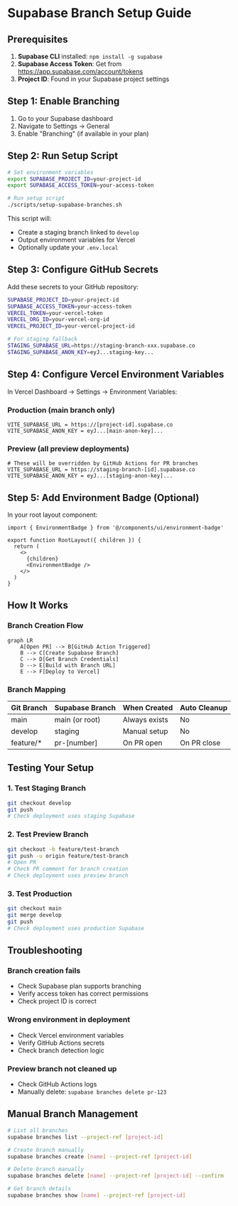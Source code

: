 # Supabase Branch Setup Guide

## Prerequisites

1. **Supabase CLI** installed: `npm install -g supabase`
2. **Supabase Access Token**: Get from https://app.supabase.com/account/tokens
3. **Project ID**: Found in your Supabase project settings

## Step 1: Enable Branching

1. Go to your Supabase dashboard
2. Navigate to Settings → General
3. Enable "Branching" (if available in your plan)

## Step 2: Run Setup Script

```bash
# Set environment variables
export SUPABASE_PROJECT_ID=your-project-id
export SUPABASE_ACCESS_TOKEN=your-access-token

# Run setup script
./scripts/setup-supabase-branches.sh
```

This script will:
- Create a staging branch linked to `develop`
- Output environment variables for Vercel
- Optionally update your `.env.local`

## Step 3: Configure GitHub Secrets

Add these secrets to your GitHub repository:

```bash
SUPABASE_PROJECT_ID=your-project-id
SUPABASE_ACCESS_TOKEN=your-access-token
VERCEL_TOKEN=your-vercel-token
VERCEL_ORG_ID=your-vercel-org-id
VERCEL_PROJECT_ID=your-vercel-project-id

# For staging fallback
STAGING_SUPABASE_URL=https://staging-branch-xxx.supabase.co
STAGING_SUPABASE_ANON_KEY=eyJ...staging-key...
```

## Step 4: Configure Vercel Environment Variables

In Vercel Dashboard → Settings → Environment Variables:

### Production (main branch only)
```
VITE_SUPABASE_URL = https://[project-id].supabase.co
VITE_SUPABASE_ANON_KEY = eyJ...[main-anon-key]...
```

### Preview (all preview deployments)
```
# These will be overridden by GitHub Actions for PR branches
VITE_SUPABASE_URL = https://staging-branch-[id].supabase.co
VITE_SUPABASE_ANON_KEY = eyJ...[staging-anon-key]...
```

## Step 5: Add Environment Badge (Optional)

In your root layout component:

```tsx
import { EnvironmentBadge } from '@/components/ui/environment-badge'

export function RootLayout({ children }) {
  return (
    <>
      {children}
      <EnvironmentBadge />
    </>
  )
}
```

## How It Works

### Branch Creation Flow

```mermaid
graph LR
    A[Open PR] --> B[GitHub Action Triggered]
    B --> C[Create Supabase Branch]
    C --> D[Get Branch Credentials]
    D --> E[Build with Branch URL]
    E --> F[Deploy to Vercel]
```

### Branch Mapping

| Git Branch | Supabase Branch | When Created | Auto Cleanup |
|------------|----------------|--------------|--------------|
| main | main (or root) | Always exists | No |
| develop | staging | Manual setup | No |
| feature/* | pr-[number] | On PR open | On PR close |

## Testing Your Setup

### 1. Test Staging Branch
```bash
git checkout develop
git push
# Check deployment uses staging Supabase
```

### 2. Test Preview Branch
```bash
git checkout -b feature/test-branch
git push -u origin feature/test-branch
# Open PR
# Check PR comment for branch creation
# Check deployment uses preview branch
```

### 3. Test Production
```bash
git checkout main
git merge develop
git push
# Check deployment uses production Supabase
```

## Troubleshooting

### Branch creation fails
- Check Supabase plan supports branching
- Verify access token has correct permissions
- Check project ID is correct

### Wrong environment in deployment
- Check Vercel environment variables
- Verify GitHub Actions secrets
- Check branch detection logic

### Preview branch not cleaned up
- Check GitHub Actions logs
- Manually delete: `supabase branches delete pr-123`

## Manual Branch Management

```bash
# List all branches
supabase branches list --project-ref [project-id]

# Create branch manually
supabase branches create [name] --project-ref [project-id]

# Delete branch manually
supabase branches delete [name] --project-ref [project-id] --confirm

# Get branch details
supabase branches show [name] --project-ref [project-id]
```